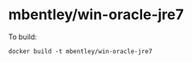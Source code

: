 mbentley/win-oracle-jre7
========================

To build:

`docker build -t mbentley/win-oracle-jre7`
